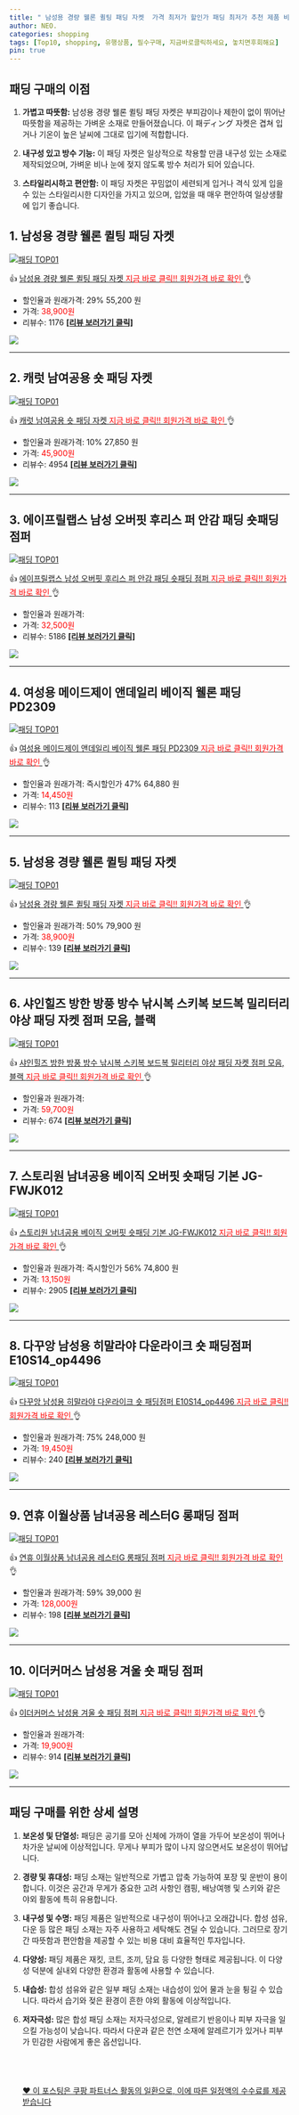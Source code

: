 ```yaml
---
title: " 남성용 경량 웰론 퀼팅 패딩 자켓  가격 최저가 할인가 패딩 최저가 추천 제품 비교"
author: NEO.
categories: shopping
tags: [Top10, shopping, 유행상품, 필수구매, 지금바로클릭하세요, 놓치면후회해요]
pin: true
---
```

## 패딩 구매의 이점
1. **가볍고 따뜻함:** 남성용 경량 웰론 퀼팅 패딩 자켓은 부피감이나 제한이 없이 뛰어난 따뜻함을 제공하는 가벼운 소재로 만들어졌습니다. 이 패ディング 자켓은 겹쳐 입거나 기온이 높은 날씨에 그대로 입기에 적합합니다.


2. **내구성 있고 방수 기능:** 이 패딩 자켓은 일상적으로 착용할 만큼 내구성 있는 소재로 제작되었으며, 가벼운 비나 눈에 젖지 않도록 방수 처리가 되어 있습니다.


3. **스타일리시하고 편안함:** 이 패딩 자켓은 꾸밈없이 세련되게 입거나 격식 있게 입을 수 있는 스타일리시한 디자인을 가지고 있으며, 입었을 때 매우 편안하여 일상생활에 입기 좋습니다.

   

## 1.  남성용 경량 웰론 퀼팅 패딩 자켓 

[![패딩 TOP01](https://thumbnail8.coupangcdn.com/thumbnails/remote/490x490ex/image/vendor_inventory/68ca/8a8bd4b0a429e0dffed63de7cb13704348598a8b484c95931d661ea8272f.jpg)](https://link.coupang.com/re/AFFSDP?lptag=AF3617701&subid=GithubCoopas&pageKey=7634511941&traceid=V0-153&itemId=20270012090&vendorItemId=87487822956)


👍 [ 남성용 경량 웰론 퀼팅 패딩 자켓  <font color=red> 지금 바로 클릭!! 회원가격 바로 확인 </font> ](https://link.coupang.com/re/AFFSDP?lptag=AF3617701&subid=GithubCoopas&pageKey=7634511941&traceid=V0-153&itemId=20270012090&vendorItemId=87487822956) 👌 


- 할인율과 원래가격: 29%  55,200   원
- 가격: <span style='color:red'>38,900원</span>
- 리뷰수: 1176  [**[리뷰 보러가기 클릭]**](https://link.coupang.com/re/AFFSDP?lptag=AF3617701&subid=GithubCoopas&pageKey=7634511941&traceid=V0-153&itemId=20270012090&vendorItemId=87487822956)

[![](/discount_price.png)](https://link.coupang.com/re/AFFSDP?lptag=AF3617701&subid=GithubCoopas&pageKey=7634511941&traceid=V0-153&itemId=20270012090&vendorItemId=87487822956)

---


   

## 2.  캐럿 남여공용 숏 패딩 자켓 

[![패딩 TOP01](https://thumbnail9.coupangcdn.com/thumbnails/remote/490x490ex/image/retail/images/1054077257689475-8d85c057-841d-4725-afc6-7ed49d00ddad.jpg)](https://link.coupang.com/re/AFFSDP?lptag=AF3617701&subid=GithubCoopas&pageKey=2111547192&traceid=V0-153&itemId=3586763330&vendorItemId=71572558357)


👍 [ 캐럿 남여공용 숏 패딩 자켓  <font color=red> 지금 바로 클릭!! 회원가격 바로 확인 </font> ](https://link.coupang.com/re/AFFSDP?lptag=AF3617701&subid=GithubCoopas&pageKey=2111547192&traceid=V0-153&itemId=3586763330&vendorItemId=71572558357) 👌 


- 할인율과 원래가격: 10%  27,850   원
- 가격: <span style='color:red'>45,900원</span>
- 리뷰수: 4954  [**[리뷰 보러가기 클릭]**](https://link.coupang.com/re/AFFSDP?lptag=AF3617701&subid=GithubCoopas&pageKey=2111547192&traceid=V0-153&itemId=3586763330&vendorItemId=71572558357)

[![](/discount_price.png)](https://link.coupang.com/re/AFFSDP?lptag=AF3617701&subid=GithubCoopas&pageKey=2111547192&traceid=V0-153&itemId=3586763330&vendorItemId=71572558357)

---


   

## 3.  에이프릴랩스 남성 오버핏 후리스 퍼 안감 패딩 숏패딩 점퍼 

[![패딩 TOP01](https://thumbnail6.coupangcdn.com/thumbnails/remote/490x490ex/image/vendor_inventory/66a6/a5a57cfe7c76365b08a2409731409ba40e98379c3a8319daffba90179909.jpg)](https://link.coupang.com/re/AFFSDP?lptag=AF3617701&subid=GithubCoopas&pageKey=7689958301&traceid=V0-153&itemId=20561876879&vendorItemId=87637637555)


👍 [ 에이프릴랩스 남성 오버핏 후리스 퍼 안감 패딩 숏패딩 점퍼  <font color=red> 지금 바로 클릭!! 회원가격 바로 확인 </font> ](https://link.coupang.com/re/AFFSDP?lptag=AF3617701&subid=GithubCoopas&pageKey=7689958301&traceid=V0-153&itemId=20561876879&vendorItemId=87637637555) 👌 


- 할인율과 원래가격: 
- 가격: <span style='color:red'>32,500원</span>
- 리뷰수: 5186  [**[리뷰 보러가기 클릭]**](https://link.coupang.com/re/AFFSDP?lptag=AF3617701&subid=GithubCoopas&pageKey=7689958301&traceid=V0-153&itemId=20561876879&vendorItemId=87637637555)

[![](/discount_price.png)](https://link.coupang.com/re/AFFSDP?lptag=AF3617701&subid=GithubCoopas&pageKey=7689958301&traceid=V0-153&itemId=20561876879&vendorItemId=87637637555)

---


   

## 4.  여성용 메이드제이 앤데일리 베이직 웰론 패딩 PD2309 

[![패딩 TOP01](https://thumbnail10.coupangcdn.com/thumbnails/remote/490x490ex/image/rs_quotation_api/ue0gdbc0/2618e69d267d4c7896c59a11f4082403.png)](https://link.coupang.com/re/AFFSDP?lptag=AF3617701&subid=GithubCoopas&pageKey=7610371515&traceid=V0-153&itemId=20154226688&vendorItemId=87247087939)


👍 [ 여성용 메이드제이 앤데일리 베이직 웰론 패딩 PD2309  <font color=red> 지금 바로 클릭!! 회원가격 바로 확인 </font> ](https://link.coupang.com/re/AFFSDP?lptag=AF3617701&subid=GithubCoopas&pageKey=7610371515&traceid=V0-153&itemId=20154226688&vendorItemId=87247087939) 👌 


- 할인율과 원래가격: 즉시할인가 47%  64,880   원
- 가격: <span style='color:red'>14,450원</span>
- 리뷰수: 113  [**[리뷰 보러가기 클릭]**](https://link.coupang.com/re/AFFSDP?lptag=AF3617701&subid=GithubCoopas&pageKey=7610371515&traceid=V0-153&itemId=20154226688&vendorItemId=87247087939)

[![](/discount_price.png)](https://link.coupang.com/re/AFFSDP?lptag=AF3617701&subid=GithubCoopas&pageKey=7610371515&traceid=V0-153&itemId=20154226688&vendorItemId=87247087939)

---


   

## 5.  남성용 경량 웰론 퀼팅 패딩 자켓 

[![패딩 TOP01](https://thumbnail10.coupangcdn.com/thumbnails/remote/490x490ex/image/vendor_inventory/feec/ee45dae2212931e6a6b2ba3b833fd63d1c79be146c5e9f7f6f0dee0ee7ea.jpg)](https://link.coupang.com/re/AFFSDP?lptag=AF3617701&subid=GithubCoopas&pageKey=7634511941&traceid=V0-153&itemId=20270012094&vendorItemId=87289714581)


👍 [ 남성용 경량 웰론 퀼팅 패딩 자켓  <font color=red> 지금 바로 클릭!! 회원가격 바로 확인 </font> ](https://link.coupang.com/re/AFFSDP?lptag=AF3617701&subid=GithubCoopas&pageKey=7634511941&traceid=V0-153&itemId=20270012094&vendorItemId=87289714581) 👌 


- 할인율과 원래가격: 50%  79,900   원
- 가격: <span style='color:red'>38,900원</span>
- 리뷰수: 139  [**[리뷰 보러가기 클릭]**](https://link.coupang.com/re/AFFSDP?lptag=AF3617701&subid=GithubCoopas&pageKey=7634511941&traceid=V0-153&itemId=20270012094&vendorItemId=87289714581)

[![](/discount_price.png)](https://link.coupang.com/re/AFFSDP?lptag=AF3617701&subid=GithubCoopas&pageKey=7634511941&traceid=V0-153&itemId=20270012094&vendorItemId=87289714581)

---


   

## 6.  샤인힐즈 방한 방풍 방수 낚시복 스키복 보드복 밀리터리 야상 패딩 자켓 점퍼 모음, 블랙 

[![패딩 TOP01](https://thumbnail6.coupangcdn.com/thumbnails/remote/490x490ex/image/vendor_inventory/67a1/008d5f6524ef5723c68e1476706fd0754d61ce6dd76df2c9dcde7627d43d.jpg)](https://link.coupang.com/re/AFFSDP?lptag=AF3617701&subid=GithubCoopas&pageKey=6933109102&traceid=V0-153&itemId=16782705831&vendorItemId=83963667738)


👍 [ 샤인힐즈 방한 방풍 방수 낚시복 스키복 보드복 밀리터리 야상 패딩 자켓 점퍼 모음, 블랙  <font color=red> 지금 바로 클릭!! 회원가격 바로 확인 </font> ](https://link.coupang.com/re/AFFSDP?lptag=AF3617701&subid=GithubCoopas&pageKey=6933109102&traceid=V0-153&itemId=16782705831&vendorItemId=83963667738) 👌 


- 할인율과 원래가격: 
- 가격: <span style='color:red'>59,700원</span>
- 리뷰수: 674  [**[리뷰 보러가기 클릭]**](https://link.coupang.com/re/AFFSDP?lptag=AF3617701&subid=GithubCoopas&pageKey=6933109102&traceid=V0-153&itemId=16782705831&vendorItemId=83963667738)

[![](/discount_price.png)](https://link.coupang.com/re/AFFSDP?lptag=AF3617701&subid=GithubCoopas&pageKey=6933109102&traceid=V0-153&itemId=16782705831&vendorItemId=83963667738)

---


   

## 7.  스토리원 남녀공용 베이직 오버핏 숏패딩 기본 JG-FWJK012 

[![패딩 TOP01](https://thumbnail10.coupangcdn.com/thumbnails/remote/490x490ex/image/vendor_inventory/cd76/7d7934df3fe3ff6314ea55e382267ad9bfe85907652417b1268b9a9aa6c4.jpg)](https://link.coupang.com/re/AFFSDP?lptag=AF3617701&subid=GithubCoopas&pageKey=7719519187&traceid=V0-153&itemId=20713713753&vendorItemId=87784663467)


👍 [ 스토리원 남녀공용 베이직 오버핏 숏패딩 기본 JG-FWJK012  <font color=red> 지금 바로 클릭!! 회원가격 바로 확인 </font> ](https://link.coupang.com/re/AFFSDP?lptag=AF3617701&subid=GithubCoopas&pageKey=7719519187&traceid=V0-153&itemId=20713713753&vendorItemId=87784663467) 👌 


- 할인율과 원래가격: 즉시할인가 56%  74,800   원
- 가격: <span style='color:red'>13,150원</span>
- 리뷰수: 2905  [**[리뷰 보러가기 클릭]**](https://link.coupang.com/re/AFFSDP?lptag=AF3617701&subid=GithubCoopas&pageKey=7719519187&traceid=V0-153&itemId=20713713753&vendorItemId=87784663467)

[![](/discount_price.png)](https://link.coupang.com/re/AFFSDP?lptag=AF3617701&subid=GithubCoopas&pageKey=7719519187&traceid=V0-153&itemId=20713713753&vendorItemId=87784663467)

---


   

## 8.  다꾸앙 남성용 히말라야 다운라이크 숏 패딩점퍼 E10S14_op4496 

[![패딩 TOP01](https://thumbnail6.coupangcdn.com/thumbnails/remote/490x490ex/image/rs_quotation_api/92gaxnhj/01c3a2ac0f0a45edbdd37762aace6170.jpg)](https://link.coupang.com/re/AFFSDP?lptag=AF3617701&subid=GithubCoopas&pageKey=6867345973&traceid=V0-153&itemId=16417591178&vendorItemId=83608521312)


👍 [ 다꾸앙 남성용 히말라야 다운라이크 숏 패딩점퍼 E10S14_op4496  <font color=red> 지금 바로 클릭!! 회원가격 바로 확인 </font> ](https://link.coupang.com/re/AFFSDP?lptag=AF3617701&subid=GithubCoopas&pageKey=6867345973&traceid=V0-153&itemId=16417591178&vendorItemId=83608521312) 👌 


- 할인율과 원래가격: 75%  248,000   원
- 가격: <span style='color:red'>19,450원</span>
- 리뷰수: 240  [**[리뷰 보러가기 클릭]**](https://link.coupang.com/re/AFFSDP?lptag=AF3617701&subid=GithubCoopas&pageKey=6867345973&traceid=V0-153&itemId=16417591178&vendorItemId=83608521312)

[![](/discount_price.png)](https://link.coupang.com/re/AFFSDP?lptag=AF3617701&subid=GithubCoopas&pageKey=6867345973&traceid=V0-153&itemId=16417591178&vendorItemId=83608521312)

---


   

## 9.  연휴 이월상품 남녀공용 레스터G 롱패딩 점퍼 

[![패딩 TOP01](https://thumbnail7.coupangcdn.com/thumbnails/remote/490x490ex/image/vendor_inventory/a1bd/1f8ffc06695060a6f7c99efede50d577e1b424bb730ac92ca198a2040f8b.PNG)](https://link.coupang.com/re/AFFSDP?lptag=AF3617701&subid=GithubCoopas&pageKey=7885644765&traceid=V0-153&itemId=21575631063&vendorItemId=88627329363)


👍 [ 연휴 이월상품 남녀공용 레스터G 롱패딩 점퍼  <font color=red> 지금 바로 클릭!! 회원가격 바로 확인 </font> ](https://link.coupang.com/re/AFFSDP?lptag=AF3617701&subid=GithubCoopas&pageKey=7885644765&traceid=V0-153&itemId=21575631063&vendorItemId=88627329363) 👌 


- 할인율과 원래가격: 59%  39,000   원
- 가격: <span style='color:red'>128,000원</span>
- 리뷰수: 198  [**[리뷰 보러가기 클릭]**](https://link.coupang.com/re/AFFSDP?lptag=AF3617701&subid=GithubCoopas&pageKey=7885644765&traceid=V0-153&itemId=21575631063&vendorItemId=88627329363)

[![](/discount_price.png)](https://link.coupang.com/re/AFFSDP?lptag=AF3617701&subid=GithubCoopas&pageKey=7885644765&traceid=V0-153&itemId=21575631063&vendorItemId=88627329363)

---


   

## 10.  이더커머스 남성용 겨울 숏 패딩 점퍼 

[![패딩 TOP01](https://thumbnail7.coupangcdn.com/thumbnails/remote/490x490ex/image/vendor_inventory/0b6a/10d0edc03bbf441fc95a80e24d4b001d7637e3d081f839d29536eba4aa61.png)](https://link.coupang.com/re/AFFSDP?lptag=AF3617701&subid=GithubCoopas&pageKey=7631187914&traceid=V0-153&itemId=20254181200&vendorItemId=87342044216)


👍 [ 이더커머스 남성용 겨울 숏 패딩 점퍼  <font color=red> 지금 바로 클릭!! 회원가격 바로 확인 </font> ](https://link.coupang.com/re/AFFSDP?lptag=AF3617701&subid=GithubCoopas&pageKey=7631187914&traceid=V0-153&itemId=20254181200&vendorItemId=87342044216) 👌 


- 할인율과 원래가격: 
- 가격: <span style='color:red'>19,900원</span>
- 리뷰수: 914  [**[리뷰 보러가기 클릭]**](https://link.coupang.com/re/AFFSDP?lptag=AF3617701&subid=GithubCoopas&pageKey=7631187914&traceid=V0-153&itemId=20254181200&vendorItemId=87342044216)

[![](/discount_price.png)](https://link.coupang.com/re/AFFSDP?lptag=AF3617701&subid=GithubCoopas&pageKey=7631187914&traceid=V0-153&itemId=20254181200&vendorItemId=87342044216)

---
## 패딩 구매를 위한 상세 설명
1. **보온성 및 단열성:** 패딩은 공기를 모아 신체에 가까이 열을 가두어 보온성이 뛰어나 차가운 날씨에 이상적입니다. 무게나 부피가 많이 나지 않으면서도 보온성이 뛰어납니다.

2. **경량 및 휴대성:** 패딩 소재는 일반적으로 가볍고 압축 가능하여 포장 및 운반이 용이합니다. 이것은 공간과 무게가 중요한 고려 사항인 캠핑, 배낭여행 및 스키와 같은 야외 활동에 특히 유용합니다.

3. **내구성 및 수명:** 패딩 제품은 일반적으로 내구성이 뛰어나고 오래갑니다. 합성 섬유, 다운 등 많은 패딩 소재는 자주 사용하고 세탁해도 견딜 수 있습니다. 그러므로 장기간 따뜻함과 편안함을 제공할 수 있는 비용 대비 효율적인 투자입니다.

4. **다양성:** 패딩 제품은 재킷, 코트, 조끼, 담요 등 다양한 형태로 제공됩니다. 이 다양성 덕분에 실내외 다양한 환경과 활동에 사용할 수 있습니다.

5. **내습성:** 합성 섬유와 같은 일부 패딩 소재는 내습성이 있어 물과 눈을 튕길 수 있습니다. 따라서 습기와 젖은 환경이 흔한 야외 활동에 이상적입니다.

6. **저자극성:** 많은 합성 패딩 소재는 저자극성으로, 알레르기 반응이나 피부 자극을 일으킬 가능성이 낮습니다. 따라서 다운과 같은 천연 소재에 알레르기가 있거나 피부가 민감한 사람에게 좋은 옵션입니다.<br><br><br><br><br> [ ❤  이 포스팅은 쿠팡 파트너스 활동의 일환으로, 이에 따른 일정액의 수수료를 제공받습니다](https://link.coupang.com/a/bcEFyh)